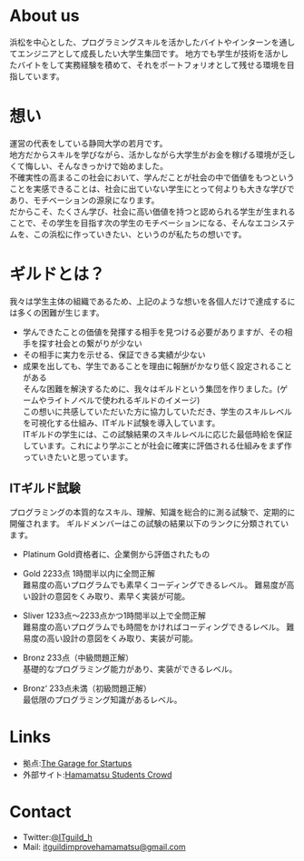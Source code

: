 # About us
浜松を中心とした、プログラミングスキルを活かしたバイトやインターンを通してエンジニアとして成長したい大学生集団です。
地方でも学生が技術を活かしたバイトをして実務経験を積めて、それをポートフォリオとして残せる環境を目指しています。

# 想い
運営の代表をしている静岡大学の若月です。<br>
地方だからスキルを学びながら、活かしながら大学生がお金を稼げる環境が乏しくて悔しい、そんなきっかけで始めました。  
不確実性の高まるこの社会において、学んだことが社会の中で価値をもつということを実感できることは、社会に出ていない学生にとって何よりも大きな学びであり、モチベーションの源泉になります。<br>
だからこそ、たくさん学び、社会に高い価値を持つと認められる学生が生まれることで、その学生を目指す次の学生のモチベーションになる、そんなエコシステムを、この浜松に作っていきたい、というのが私たちの想いです。


# ギルドとは？
我々は学生主体の組織であるため、上記のような想いを各個人だけで達成するには多くの困難が生じます。<br>
- 学んできたことの価値を発揮する相手を見つける必要がありますが、その相手を探す社会との繋がりが少ない<br>
- その相手に実力を示せる、保証できる実績が少ない<br>
- 成果を出しても、学生であることを理由に報酬がかなり低く設定されることがある<br>
そんな困難を解決するために、我々はギルドという集団を作りました。(ゲームやライトノベルで使われるギルドのイメージ)<br>
この想いに共感していただいた方に協力していただき、学生のスキルレベルを可視化する仕組み、ITギルド試験を導入しています。<br>
ITギルドの学生には、この試験結果のスキルレベルに応じた最低時給を保証しています。これにより学ぶことが社会に確実に評価される仕組みをまず作っていきたいと思っています。<br>

## ITギルド試験
プログラミングの本質的なスキル、理解、知識を総合的に測る試験で、定期的に開催されます。
ギルドメンバーはこの試験の結果以下のランクに分類されています。
- Platinum Gold資格者に、企業側から評価されたもの
 
- Gold 2233点 1時間半以内に全問正解<br>
難易度の高いプログラムでも素早くコーディングできるレベル。
難易度が高い設計の意図をくみ取り、素早く実装が可能。
 
- Sliver 1233点～2233点かつ1時間半以上で全問正解<br>
難易度の高いプログラムでも時間をかければコーディングできるレベル。
難易度の高い設計の意図をくみ取り、実装が可能。
　
- Bronz 233点（中級問題正解）<br>
基礎的なプログラミング能力があり、実装ができるレベル。
 
- Bronz‘ 233点未満（初級問題正解）<br>
最低限のプログラミング知識があるレベル。

# Links
- 拠点:[The Garage for Startups](https://the-garage-for-startups.jp/)<br>
- 外部サイト:[Hamamatsu Students Crowd](https://hs-crowd.com/archives/118)

# Contact
- Twitter:[@ITguild_h](https://twitter.com/ITguild_h?lang=ja)
- Mail: itguildimprovehamamatsu@gmail.com

